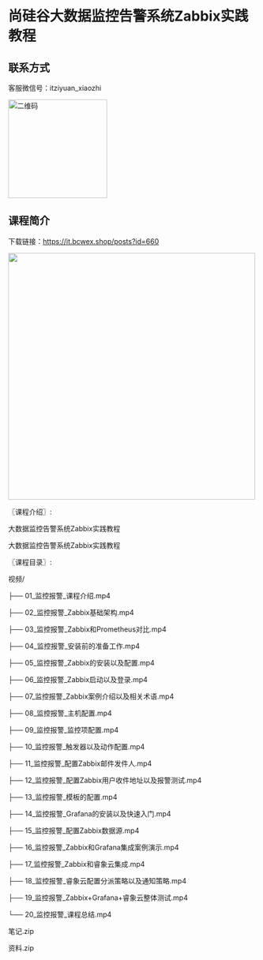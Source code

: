 # 尚硅谷大数据监控告警系统Zabbix实践教程

## 联系方式

客服微信号：itziyuan_xiaozhi

<img src="https://ziyuanyun.oss-cn-guangzhou.aliyuncs.com/common/20240614073449/666b82192834a.jpg" width="200" height="200" alt="二维码">

## 课程简介

下载链接：https://it.bcwex.shop/posts?id=660

<img src="https://ziyuanyun.oss-cn-guangzhou.aliyuncs.com/yun/20240515152200/664462981d608.jpg" width="500" alt="">

  〖课程介绍〗:

 大数据监控告警系统Zabbix实践教程

 大数据监控告警系统Zabbix实践教程



 〖课程目录〗:

 视频/

 ├── 01_监控报警_课程介绍.mp4

 ├── 02_监控报警_Zabbix基础架构.mp4

 ├── 03_监控报警_Zabbix和Prometheus对比.mp4

 ├── 04_监控报警_安装前的准备工作.mp4

 ├── 05_监控报警_Zabbix的安装以及配置.mp4

 ├── 06_监控报警_Zabbix启动以及登录.mp4

 ├── 07_监控报警_Zabbix案例介绍以及相关术语.mp4

 ├── 08_监控报警_主机配置.mp4

 ├── 09_监控报警_监控项配置.mp4

 ├── 10_监控报警_触发器以及动作配置.mp4

 ├── 11_监控报警_配置Zabbix邮件发件人.mp4

 ├── 12_监控报警_配置Zabbix用户收件地址以及报警测试.mp4

 ├── 13_监控报警_模板的配置.mp4

 ├── 14_监控报警_Grafana的安装以及快速入门.mp4

 ├── 15_监控报警_配置Zabbix数据源.mp4

 ├── 16_监控报警_Zabbix和Grafana集成案例演示.mp4

 ├── 17_监控报警_Zabbix和睿象云集成.mp4

 ├── 18_监控报警_睿象云配置分派策略以及通知策略.mp4

 ├── 19_监控报警_Zabbix+Grafana+睿象云整体测试.mp4

 └── 20_监控报警_课程总结.mp4

 笔记.zip

 资料.zip

  